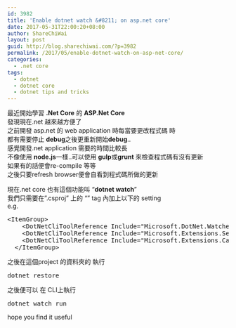 ```yaml
---
id: 3982
title: 'Enable dotnet watch &#8211; on asp.net core'
date: 2017-05-31T22:00:20+08:00
author: ShareChiWai
layout: post
guid: http://blog.sharechiwai.com/?p=3982
permalink: /2017/05/enable-dotnet-watch-on-asp-net-core/
categories:
  - .net core
tags:
  - dotnet
  - dotnet core
  - dotnet tips and tricks
---
```

最近開始學習 **.Net Core** 的 **ASP.Net Core**  
發現現在.net 越來越方便了  
之前開發 asp.net 的 web application 時每當要更改程式碼 時  
都有需要停止 **debug**之後更重新開始**debug**..  
感覺開發.net application 需要的時間比較長  
不像使用 **node.js**一樣..可以使用 **gulp**或**grunt** 來檢查程式碼有沒有更新  
如果有的話便會re-compile 等等  
之後只要refresh browser便會自看到程式碼所做的更新

現在.net core 也有這個功能叫 &#8220;**dotnet watch**&#8221;  
我們只需要在&#8221;.csproj&#8221; 上的 &#8220;**<ItemGroup>**&#8221; tag 內加上以下的 setting  
e.g.

<pre>&lt;ItemGroup&gt;
    &lt;DotNetCliToolReference Include="Microsoft.DotNet.Watcher.Tools" Version="1.0.0" /&gt;
    &lt;DotNetCliToolReference Include="Microsoft.Extensions.SecretManager.Tools" Version="1.0.0" /&gt;
    &lt;DotNetCliToolReference Include="Microsoft.Extensions.Caching.SqlConfig.Tools" Version="1.0.0" /&gt;
  &lt;/ItemGroup&gt;
</pre>

之後在這個project 的資料夾的 執行

<pre>dotnet restore
</pre>

之後便可以 在 CLI上執行

<pre>dotnet watch run
</pre>

hope you find it useful